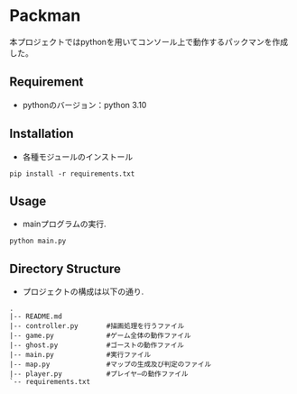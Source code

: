 # Packman
本プロジェクトではpythonを用いてコンソール上で動作するパックマンを作成した。


## Requirement
- pythonのバージョン：python 3.10


## Installation
- 各種モジュールのインストール
```shell
pip install -r requirements.txt
```


## Usage
- mainプログラムの実行.
```shell
python main.py
```


## Directory Structure
- プロジェクトの構成は以下の通り.
```shell
.
|-- README.md           
|-- controller.py       #描画処理を行うファイル
|-- game.py             #ゲーム全体の動作ファイル
|-- ghost.py            #ゴーストの動作ファイル
|-- main.py             #実行ファイル
|-- map.py              #マップの生成及び判定のファイル
|-- player.py           #プレイヤ―の動作ファイル
`-- requirements.txt    
```